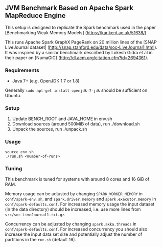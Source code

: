## JVM Benchmark Based on Apache Spark MapReduce Engine

This setup is designed to replicate the Spark benchmark used in the paper [Benchmarking Weak Memory Models] (https://kar.kent.ac.uk/51638/).

This runs Apache Spark GraphX PageRank on 20 million lines of the [SNAP LiveJournal dataset] (http://snap.stanford.edu/data/soc-LiveJournal1.html).
It was inspired by a similar benchmark described by Lokesh Gidra et al in their paper on [NumaGiC] (http://dl.acm.org/citation.cfm?id=2694361).

### Requirements

* Java 7+ (e.g. OpenJDK 1.7 or 1.8)

Generally `sudo apt-get install openjdk-7-jdk` should be sufficient on Ubuntu.

### Setup

1. Update BENCH_ROOT and JAVA_HOME in env.sh
2. Download sources (around 500MiB of data), run ./download.sh
3. Unpack the sources, run ./unpack.sh

### Usage

    source env.sh
    ./run.sh <number-of-runs>

### Tuning

This benchmark is tuned for systems with around 8 cores and 16 GiB of RAM.

Memory usage can be adjusted by changing `SPARK_WORKER_MEMORY` in `conf/spark-env.sh`, and `spark.driver.memory` and `spark.executor.memory` in `conf/spark-defaults.conf`.
For increased memory usage the input dataset (in the data directory) should be increased, i.e. use more lines from `src/soc-LiveJournal1.txt.gz`.

Concurrency can be adjusted by changing `spark.akka.threads` in `conf/spark-defaults.conf`.
For increased concurrency you should also increase the input data set size and potentially adjust the number of partitions in the `run.sh` (default 16).





